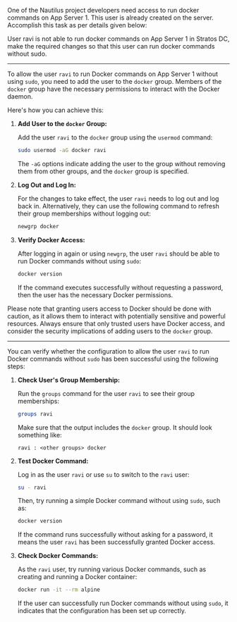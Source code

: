 One of the Nautilus project developers need access to run docker commands on App Server 1. This user is already created on the server. Accomplish this task as per details given below:



User ravi is not able to run docker commands on App Server 1 in Stratos DC, make the required changes so that this user can run docker commands without sudo.


---------------


To allow the user `ravi` to run Docker commands on App Server 1 without using `sudo`, you need to add the user to the `docker` group. Members of the `docker` group have the necessary permissions to interact with the Docker daemon.

Here's how you can achieve this:

1. **Add User to the `docker` Group:**

   Add the user `ravi` to the `docker` group using the `usermod` command:

   ```bash
   sudo usermod -aG docker ravi
   ```

   The `-aG` options indicate adding the user to the group without removing them from other groups, and the `docker` group is specified.

2. **Log Out and Log In:**

   For the changes to take effect, the user `ravi` needs to log out and log back in. Alternatively, they can use the following command to refresh their group memberships without logging out:

   ```bash
   newgrp docker
   ```

3. **Verify Docker Access:**

   After logging in again or using `newgrp`, the user `ravi` should be able to run Docker commands without using `sudo`:

   ```bash
   docker version
   ```

   If the command executes successfully without requesting a password, then the user has the necessary Docker permissions.

Please note that granting users access to Docker should be done with caution, as it allows them to interact with potentially sensitive and powerful resources. Always ensure that only trusted users have Docker access, and consider the security implications of adding users to the `docker` group.


---------


You can verify whether the configuration to allow the user `ravi` to run Docker commands without `sudo` has been successful using the following steps:

1. **Check User's Group Membership:**

   Run the `groups` command for the user `ravi` to see their group memberships:

   ```bash
   groups ravi
   ```

   Make sure that the output includes the `docker` group. It should look something like:

   ```
   ravi : <other groups> docker
   ```

2. **Test Docker Command:**

   Log in as the user `ravi` or use `su` to switch to the `ravi` user:

   ```bash
   su - ravi
   ```

   Then, try running a simple Docker command without using `sudo`, such as:

   ```bash
   docker version
   ```

   If the command runs successfully without asking for a password, it means the user `ravi` has been successfully granted Docker access.

3. **Check Docker Commands:**

   As the `ravi` user, try running various Docker commands, such as creating and running a Docker container:

   ```bash
   docker run -it --rm alpine
   ```

   If the user can successfully run Docker commands without using `sudo`, it indicates that the configuration has been set up correctly.
